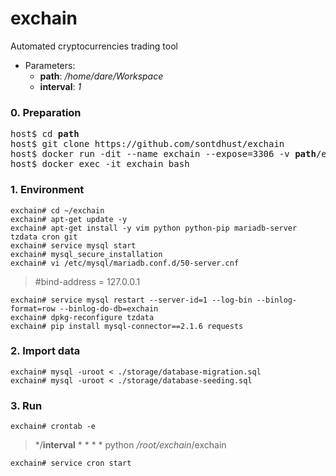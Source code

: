 # exchain
Automated cryptocurrencies trading tool

- Parameters:
  - **path**: */home/dare/Workspace*
  - **interval**: *1*

### 0. Preparation
<pre>
host$ cd <b>path</b>
host$ git clone https://github.com/sontdhust/exchain
host$ docker run -dit --name exchain --expose=3306 -v <b>path</b>/exchain:<i>/root/exchain</i> ubuntu
host$ docker exec -it exchain bash
</pre>

### 1. Environment
```
exchain# cd ~/exchain
exchain# apt-get update -y
exchain# apt-get install -y vim python python-pip mariadb-server tzdata cron git
exchain# service mysql start
exchain# mysql_secure_installation
exchain# vi /etc/mysql/mariadb.conf.d/50-server.cnf
```
> #bind-address = 127.0.0.1

```
exchain# service mysql restart --server-id=1 --log-bin --binlog-format=row --binlog-do-db=exchain
exchain# dpkg-reconfigure tzdata
exchain# pip install mysql-connector==2.1.6 requests
```

### 2. Import data
```
exchain# mysql -uroot < ./storage/database-migration.sql
exchain# mysql -uroot < ./storage/database-seeding.sql
```

### 3. Run
```
exchain# crontab -e
```
> */<b>interval</b> * * * * python <i>/root/exchain</i>/exchain

```
exchain# service cron start
```
